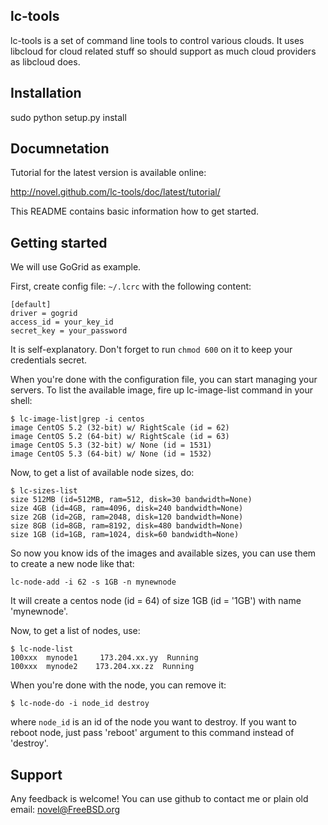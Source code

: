 ## lc-tools

lc-tools is a set of command line tools to control various clouds. It
uses libcloud for cloud related stuff so should support as much cloud
providers as libcloud does.

## Installation

sudo python setup.py install

## Documnetation

Tutorial for the latest version is available online:

http://novel.github.com/lc-tools/doc/latest/tutorial/

This README contains basic information how to get started.

## Getting started

We will use GoGrid as example.

First, create config file: `~/.lcrc` with the following content:

	[default]
	driver = gogrid
	access_id = your_key_id
	secret_key = your_password

It is self-explanatory. Don't forget to run `chmod 600` on it to
keep your credentials secret.

When you're done with the configuration file, you can start managing your
servers. To list the available image, fire up lc-image-list command
in your shell:

	$ lc-image-list|grep -i centos
	image CentOS 5.2 (32-bit) w/ RightScale (id = 62)
	image CentOS 5.2 (64-bit) w/ RightScale (id = 63)
	image CentOS 5.3 (32-bit) w/ None (id = 1531)
	image CentOS 5.3 (64-bit) w/ None (id = 1532)

Now, to get a list of available node sizes, do:

	$ lc-sizes-list
	size 512MB (id=512MB, ram=512, disk=30 bandwidth=None)
	size 4GB (id=4GB, ram=4096, disk=240 bandwidth=None)
	size 2GB (id=2GB, ram=2048, disk=120 bandwidth=None)
	size 8GB (id=8GB, ram=8192, disk=480 bandwidth=None)
	size 1GB (id=1GB, ram=1024, disk=60 bandwidth=None)

So now you know ids of the images and available sizes,
you can use them to create a new node like that:

	lc-node-add -i 62 -s 1GB -n mynewnode

It will create a centos node (id = 64) of size 1GB (id = '1GB')
with name 'mynewnode'.

Now, to get a list of nodes, use:

	$ lc-node-list
	100xxx  mynode1     173.204.xx.yy  Running
	100xxx  mynode2    173.204.xx.zz  Running

When you're done with the node, you can remove it:

	$ lc-node-do -i node_id destroy

where `node_id` is an id of the node you want to destroy. If
you want to reboot node, just pass 'reboot' argument to this
command instead of 'destroy'.

## Support

Any feedback is welcome! You can use github to contact me
or plain old email: novel@FreeBSD.org
